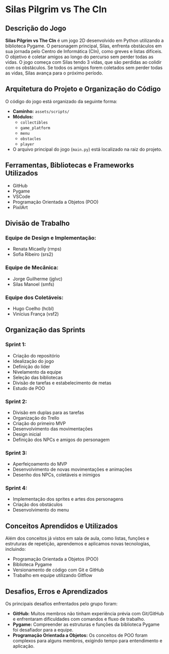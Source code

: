 # Silas Pilgrim vs The CIn

## Descrição do Jogo
**Silas Pilgrim vs The CIn** é um jogo 2D desenvolvido em Python utilizando a biblioteca Pygame. O personagem principal, Silas, enfrenta obstáculos em sua jornada pelo Centro de Informática (CIn), como greves e listas difíceis. O objetivo é coletar amigos ao longo do percurso sem perder todas as vidas. O jogo começa com Silas tendo 3 vidas, que são perdidas ao colidir com os obstáculos. Se todos os amigos forem coletados sem perder todas as vidas, Silas avança para o próximo período.

## Arquitetura do Projeto e Organização do Código
O código do jogo está organizado da seguinte forma:

- **Caminho:** `assets/scripts/`
- **Módulos:**
  - `collectibles`
  - `game_platform`
  - `menu`
  - `obstacles`
  - `player`
- O arquivo principal do jogo (`main.py`) está localizado na raiz do projeto.

## Ferramentas, Bibliotecas e Frameworks Utilizados
- GitHub
- Pygame
- VSCode
- Programação Orientada a Objetos (POO)
- PixilArt

## Divisão de Trabalho
### Equipe de Design e Implementação:
- Renata Micaelly (rmps)
- Sofia Ribeiro (srs2)

### Equipe de Mecânica:
- Jorge Guilherme (jglvc)
- Silas Manoel (smfs)

### Equipe dos Coletáveis:
- Hugo Coelho (hcbl)
- Vinícius França (vsf2)

## Organização das Sprints

### Sprint 1:
- Criação do repositório
- Idealização do jogo
- Definição do líder
- Nivelamento da equipe
- Seleção das bibliotecas
- Divisão de tarefas e estabelecimento de metas
- Estudo de POO

### Sprint 2:
- Divisão em duplas para as tarefas
- Organização do Trello
- Criação do primeiro MVP
- Desenvolvimento das movimentações
- Design inicial
- Definição dos NPCs e amigos do personagem

### Sprint 3:
- Aperfeiçoamento do MVP
- Desenvolvimento de novas movimentações e animações
- Desenho dos NPCs, coletáveis e inimigos

### Sprint 4:
- Implementação dos sprites e artes dos personagens
- Criação dos obstáculos
- Desenvolvimento do menu

## Conceitos Aprendidos e Utilizados
Além dos conceitos já vistos em sala de aula, como listas, funções e estruturas de repetição, aprendemos e aplicamos novas tecnologias, incluindo:

- Programação Orientada a Objetos (POO)
- Biblioteca Pygame
- Versionamento de código com Git e GitHub
- Trabalho em equipe utilizando Gitflow

## Desafios, Erros e Aprendizados
Os principais desafios enfrentados pelo grupo foram:

- **GitHub:** Muitos membros não tinham experiência prévia com Git/GitHub e enfrentaram dificuldades com comandos e fluxo de trabalho.
- **Pygame:** Compreender as estruturas e funções da biblioteca Pygame foi desafiador para a equipe.
- **Programação Orientada a Objetos:** Os conceitos de POO foram complexos para alguns membros, exigindo tempo para entendimento e aplicação.

